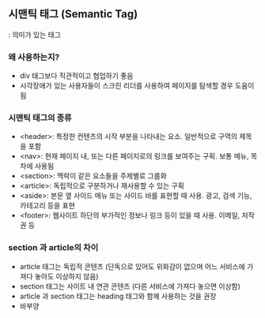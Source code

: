 <h2>시맨틱 태그 (Semantic Tag)</h2>
 : 의미가 있는 태그

<h3>왜 사용하는지?</h3>
<ul>
 <li>div 태그보다 직관적이고 협업하기 좋음</li>
 <li>시각장애가 있는 사용자들이 스크린 리더를 사용하여 페이지를 탐색할 경우 도움이 됨</li>
 </ul>

<h3>시맨틱 태그의 종류</h3>
 <ul>
 <li>&#60;header&#62;: 특정한 컨텐츠의 시작 부분을 나타내는 요소. 일반적으로 구역의 제목을 포함</li>
 <li>&#60;nav&#62;: 현재 페이지 내, 또는 다른 페이지로의 링크를 보여주는 구획. 보통 메뉴, 목차에 사용됨</li>
 <li>&#60;section&#62;: 맥락이 같은 요소들을 주제별로 그룹화</li>
 <li>&#60;article&#62;: 독립적으로 구분하거나 재사용할 수 있는 구획</li>
 <li>&#60;aside&#62;: 본문 옆 사이드 메뉴 또는 사이드 바를 표현할 때 사용. 광고, 검색 기능, 카테고리 등을 표현</li>
 <li>&#60;footer&#62;: 웹사이트 하단의 부가적인 정보나 링크 등이 있을 때 사용. 이메일, 저작권 등</li>
  </ul>

 <h3>section 과 article의 차이</h3>
 <ul>
 <li>article 태그는 독립적 콘텐츠 (단독으로 있어도 위화감이 없으며 어느 서비스에 가져다 놓아도 이상하지 않음)</li>
 <li>section 태그는 사이트 내 연관 콘텐츠 (다른 서비스에 가져다 놓으면 이상함)</li>
 <li>article 과 section 태그는 heading 태그와 함께 사용하는 것을 권장</li>
 <li>바부양</li>
 </ul>
